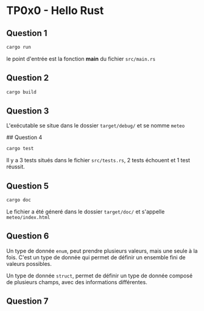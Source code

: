 # TP0x0 - Hello Rust

## Question 1

```bash
cargo run
```

le point d'entrée est la fonction **main** du fichier `src/main.rs`

## Question 2

```bash
cargo build
```

## Question 3

L'exécutable se situe dans le dossier `target/debug/` et se nomme `meteo`

## Question 4

```bash
cargo test
```

Il y a 3 tests situés dans le fichier `src/tests.rs`, 2 tests échouent et 1 test réussit.

## Question 5

```bash
cargo doc
```

Le fichier a été géneré dans le dossier `target/doc/` et s'appelle `meteo/index.html`

## Question 6

Un type de donnée `enum`, peut prendre plusieurs valeurs, mais une seule à la fois. C'est un type de donnée qui permet de définir un ensemble fini de valeurs possibles.

Un type de donnée `struct`, permet de définir un type de donnée composé de plusieurs champs, avec des informations différentes.

## Question 7
